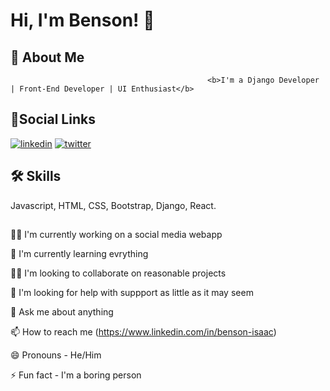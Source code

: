 
# Hi, I'm Benson! 👋




## 🚀 About Me


                                                <b>I'm a Django Developer | Front-End Developer | UI Enthusiast</b>


## 🔗Social Links

[![linkedin](https://img.shields.io/badge/linkedin-0a66c2?style=for-the-badge&logo=linkedin&logoColor=white)](https://www.linkedin.com/)
[![twitter](https://img.shields.io/badge/twitter-1d9bf0?style=for-the-badge&logo=twitter&logoColor=white)](https://twitter.com/)


## 🛠 Skills
Javascript, HTML, CSS, Bootstrap, Django, React.

## 
👩‍💻 I'm currently working on a social media webapp

🧠 I'm currently learning evrything

👯‍♀️ I'm looking to collaborate on reasonable projects

🤔 I'm looking for help with suppport as little as it may seem

💬 Ask me about anything

📫 How to reach me (https://www.linkedin.com/in/benson-isaac)

😄 Pronouns - He/Him

⚡️ Fun fact - I'm a boring person


